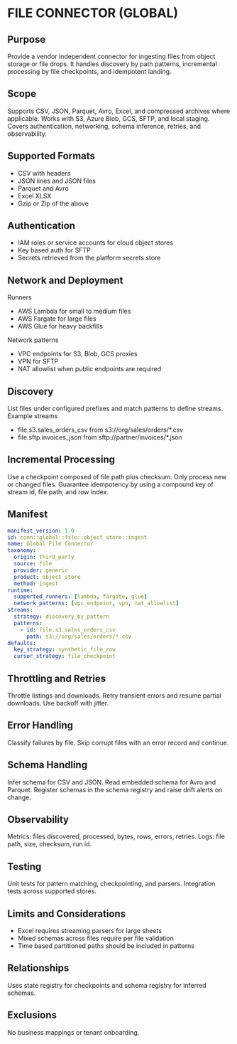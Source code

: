 # FILE CONNECTOR (GLOBAL)

## Purpose
Provide a vendor independent connector for ingesting files from object storage or file drops. 
It handles discovery by path patterns, incremental processing by file checkpoints, and idempotent landing.

## Scope
Supports CSV, JSON, Parquet, Avro, Excel, and compressed archives where applicable. 
Works with S3, Azure Blob, GCS, SFTP, and local staging. 
Covers authentication, networking, schema inference, retries, and observability.

## Supported Formats
- CSV with headers
- JSON lines and JSON files
- Parquet and Avro
- Excel XLSX
- Gzip or Zip of the above

## Authentication
- IAM roles or service accounts for cloud object stores
- Key based auth for SFTP
- Secrets retrieved from the platform secrets store

## Network and Deployment
Runners
- AWS Lambda for small to medium files
- AWS Fargate for large files
- AWS Glue for heavy backfills

Network patterns
- VPC endpoints for S3, Blob, GCS proxies
- VPN for SFTP
- NAT allowlist when public endpoints are required

## Discovery
List files under configured prefixes and match patterns to define streams. 
Example streams
- file.s3.sales_orders_csv from s3://org/sales/orders/*.csv
- file.sftp.invoices_json from sftp://partner/invoices/*.json

## Incremental Processing
Use a checkpoint composed of file path plus checksum. 
Only process new or changed files. 
Guarantee idempotency by using a compound key of stream id, file path, and row index.

## Manifest
```yaml
manifest_version: 1.0
id: conn::global::file::object_store::ingest
name: Global File Connector
taxonomy:
  origin: third_party
  source: file
  provider: generic
  product: object_store
  method: ingest
runtime:
  supported_runners: [lambda, fargate, glue]
  network_patterns: [vpc_endpoint, vpn, nat_allowlist]
streams:
  strategy: discovery_by_pattern
  patterns:
    - id: file.s3.sales_orders_csv
      path: s3://org/sales/orders/*.csv
defaults:
  key_strategy: synthetic_file_row
  cursor_strategy: file_checkpoint
```

## Throttling and Retries
Throttle listings and downloads. 
Retry transient errors and resume partial downloads. 
Use backoff with jitter.

## Error Handling
Classify failures by file. 
Skip corrupt files with an error record and continue.

## Schema Handling
Infer schema for CSV and JSON. 
Read embedded schema for Avro and Parquet. 
Register schemas in the schema registry and raise drift alerts on change.

## Observability
Metrics: files discovered, processed, bytes, rows, errors, retries. 
Logs: file path, size, checksum, run id.

## Testing
Unit tests for pattern matching, checkpointing, and parsers. 
Integration tests across supported stores.

## Limits and Considerations
- Excel requires streaming parsers for large sheets
- Mixed schemas across files require per file validation
- Time based partitioned paths should be included in patterns

## Relationships
Uses state registry for checkpoints and schema registry for inferred schemas.

## Exclusions
No business mappings or tenant onboarding.
